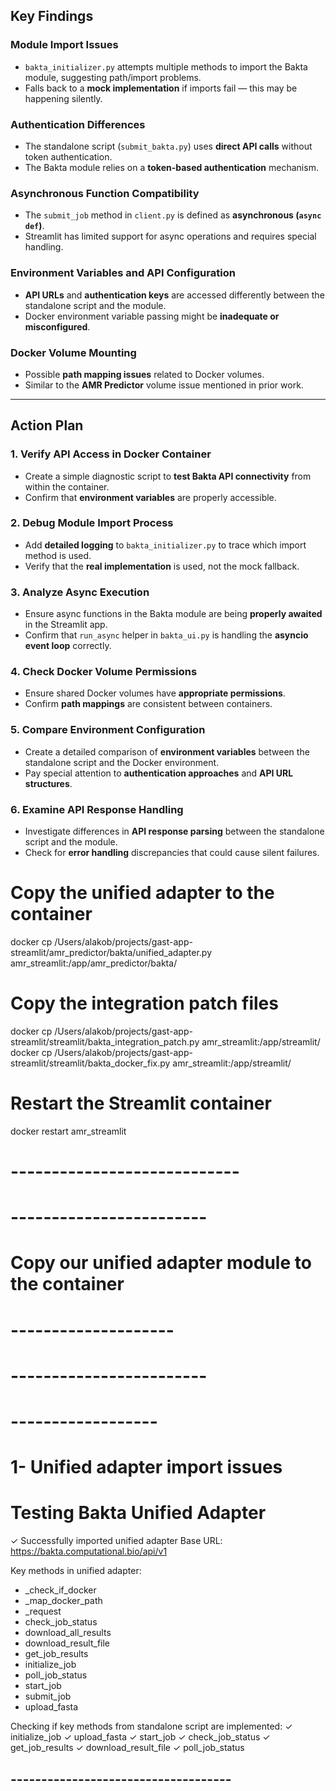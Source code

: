 
## Key Findings

### Module Import Issues
- `bakta_initializer.py` attempts multiple methods to import the Bakta module, suggesting path/import problems.
- Falls back to a **mock implementation** if imports fail — this may be happening silently.

### Authentication Differences
- The standalone script (`submit_bakta.py`) uses **direct API calls** without token authentication.
- The Bakta module relies on a **token-based authentication** mechanism.

### Asynchronous Function Compatibility
- The `submit_job` method in `client.py` is defined as **asynchronous (`async def`)**.
- Streamlit has limited support for async operations and requires special handling.

### Environment Variables and API Configuration
- **API URLs** and **authentication keys** are accessed differently between the standalone script and the module.
- Docker environment variable passing might be **inadequate or misconfigured**.

### Docker Volume Mounting
- Possible **path mapping issues** related to Docker volumes.
- Similar to the **AMR Predictor** volume issue mentioned in prior work.

---

## Action Plan

### 1. Verify API Access in Docker Container
- Create a simple diagnostic script to **test Bakta API connectivity** from within the container.
- Confirm that **environment variables** are properly accessible.

### 2. Debug Module Import Process
- Add **detailed logging** to `bakta_initializer.py` to trace which import method is used.
- Verify that the **real implementation** is used, not the mock fallback.

### 3. Analyze Async Execution
- Ensure async functions in the Bakta module are being **properly awaited** in the Streamlit app.
- Confirm that `run_async` helper in `bakta_ui.py` is handling the **asyncio event loop** correctly.

### 4. Check Docker Volume Permissions
- Ensure shared Docker volumes have **appropriate permissions**.
- Confirm **path mappings** are consistent between containers.

### 5. Compare Environment Configuration
- Create a detailed comparison of **environment variables** between the standalone script and the Docker environment.
- Pay special attention to **authentication approaches** and **API URL structures**.

### 6. Examine API Response Handling
- Investigate differences in **API response parsing** between the standalone script and the module.
- Check for **error handling** discrepancies that could cause silent failures.

















# Copy the unified adapter to the container
docker cp /Users/alakob/projects/gast-app-streamlit/amr_predictor/bakta/unified_adapter.py amr_streamlit:/app/amr_predictor/bakta/

# Copy the integration patch files
docker cp /Users/alakob/projects/gast-app-streamlit/streamlit/bakta_integration_patch.py amr_streamlit:/app/streamlit/
docker cp /Users/alakob/projects/gast-app-streamlit/streamlit/bakta_docker_fix.py amr_streamlit:/app/streamlit/

# Restart the Streamlit container
docker restart amr_streamlit



# ----------------------------
# ------------------------
# Copy our unified adapter module to the container

# --------------------
# ------------------------

# ------------------

# 1- Unified adapter import issues

Testing Bakta Unified Adapter
===========================

  ✓ Successfully imported unified adapter
  Base URL: https://bakta.computational.bio/api/v1

Key methods in unified adapter:
  - _check_if_docker
  - _map_docker_path
  - _request
  - check_job_status
  - download_all_results
  - download_result_file
  - get_job_results
  - initialize_job
  - poll_job_status
  - start_job
  - submit_job
  - upload_fasta

Checking if key methods from standalone script are implemented:
  ✓ initialize_job
  ✓ upload_fasta
  ✓ start_job
  ✓ check_job_status
  ✓ get_job_results
  ✓ download_result_file
  ✓ poll_job_status

## ------------------------------------

